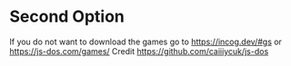 # Second Option
If you do not want to download the games go to https://incog.dev/#gs 
or https://js-dos.com/games/ Credit https://github.com/caiiiycuk/js-dos
